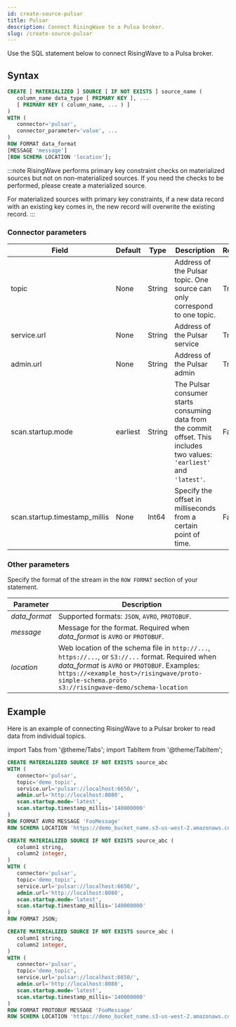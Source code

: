 ```yaml
---
id: create-source-pulsar
title: Pulsar
description: Connect RisingWave to a Pulsa broker.
slug: /create-source-pulsar
---
```



Use the SQL statement below to connect RisingWave to a Pulsa broker.

## Syntax

```sql
CREATE [ MATERIALIZED ] SOURCE [ IF NOT EXISTS ] source_name (
   column_name data_type [ PRIMARY KEY ], ...
   [ PRIMARY KEY ( column_name, ... ) ]
)
WITH (
   connector='pulsar',
   connector_parameter='value', ...
)
ROW FORMAT data_format 
[MESSAGE 'message']
[ROW SCHEMA LOCATION 'location'];
```

:::note
RisingWave performs primary key constraint checks on materialized sources but not on non-materialized sources. If you need the checks to be performed, please create a materialized source.

For materialized sources with primary key constraints, if a new data record with an existing key comes in, the new record will overwrite the existing record. 
:::

### Connector parameters

|Field|	Default|	Type|	Description|	Required?|
|---|---|---|---|---|
|topic	|None	|String	|Address of the Pulsar topic. One source can only correspond to one topic.	|True|
|service.url	|None	|String	|Address of the Pulsar service	|True|
|admin.url	|None	|String	|Address of the Pulsar admin	|True|
|scan.startup.mode	|earliest	|String	|The Pulsar consumer starts consuming data from the commit offset. This includes two values: `'earliest'` and `'latest'`.	|False|
|scan.startup.timestamp_millis	|None	|Int64	|Specify the offset in milliseconds from a certain point of time.	|False|

### Other parameters

Specify the format of the stream in the `ROW FORMAT` section of your statement.

|Parameter | Description|
|---|---|
|*data_format*| Supported formats: `JSON`, `AVRO`, `PROTOBUF`.|
|*message* |Message for the format. Required when *data_format* is `AVRO` or `PROTOBUF`.|
|*location*| Web location of the schema file in `http://...`, `https://...`, or `S3://...` format. Required when *data_format* is `AVRO` or `PROTOBUF`. Examples:<br/>`https://<example_host>/risingwave/proto-simple-schema.proto`<br/>`s3://risingwave-demo/schema-location` |

## Example
Here is an example of connecting RisingWave to a Pulsar broker to read data from individual topics.

import Tabs from '@theme/Tabs';
import TabItem from '@theme/TabItem';

<Tabs>
<TabItem value="avro" label="Avro" default>

```sql
CREATE MATERIALIZED SOURCE IF NOT EXISTS source_abc 
WITH (
   connector='pulsar',
   topic='demo_topic',
   service.url='pulsar://localhost:6650/',
   admin.url='http://localhost:8080',
   scan.startup.mode='latest',
   scan.startup.timestamp_millis='140000000'
)
ROW FORMAT AVRO MESSAGE 'FooMessage'
ROW SCHEMA LOCATION 'https://demo_bucket_name.s3-us-west-2.amazonaws.com/demo.avsc';
```
</TabItem>
<TabItem value="json" label="JSON" default>

```sql
CREATE MATERIALIZED SOURCE IF NOT EXISTS source_abc (
   column1 string,
   column2 integer,
)
WITH (
   connector='pulsar',
   topic='demo_topic',
   service.url='pulsar://localhost:6650/',
   admin.url='http://localhost:8080',
   scan.startup.mode='latest',
   scan.startup.timestamp_millis='140000000'
)
ROW FORMAT JSON;
```
</TabItem>
<TabItem value="pb" label="Protobuf" default>

```sql
CREATE MATERIALIZED SOURCE IF NOT EXISTS source_abc (
   column1 string,
   column2 integer,
)
WITH (
   connector='pulsar',
   topic='demo_topic',
   service.url='pulsar://localhost:6650/',
   admin.url='http://localhost:8080',
   scan.startup.mode='latest',
   scan.startup.timestamp_millis='140000000'
)
ROW FORMAT PROTOBUF MESSAGE 'FooMessage'
ROW SCHEMA LOCATION 'https://demo_bucket_name.s3-us-west-2.amazonaws.com/demo.proto';
```
</TabItem>
</Tabs>
